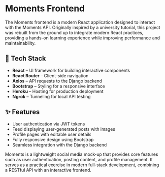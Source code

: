 # Moments Frontend

The Moments frontend is a modern React application designed to interact with the Moments API. Originally inspired by a university tutorial, this project was rebuilt from the ground up to integrate modern React practices, providing a hands-on learning experience while improving performance and maintainability.

## 🚀 Tech Stack

- **React** – UI framework for building interactive components
- **React Router** – Client-side navigation
- **Axios** – API requests to the Django backend
- **Bootstrap** – Styling for a responsive interface
- **Heroku** – Hosting for production deployment
- **Ngrok** – Tunneling for local API testing

## ✨ Features

- User authentication via JWT tokens
- Feed displaying user-generated posts with images
- Profile pages with editable user details
- Fully responsive design using Bootstrap
- Seamless integration with the Django backend

Moments is a lightweight social media mock-up that provides core features such as user authentication, posting content, and profile management. It serves as a practical exercise in modern full-stack development, combining a RESTful API with an interactive frontend.
